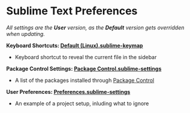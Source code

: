 # Sublime Text Preferences

_All settings are the **User** version, as the **Default** version gets overridden when updating._

__Keyboard Shortcuts: [Default (Linux).sublime-keymap][1]__

* Keyboard shortcut to reveal the current file in the sidebar

__Package Control Settings: [Package Control.sublime-settings][3]__

* A list of the packages installed through [Package Control](http://wbond.net/sublime_packages/package_control)

__User Preferences: [Preferences.sublime-settings][4]__

* An example of a project setup, inluding what to ignore

[1]: https://github.com/matthieusieben/Sublime-Text-Preferences/blob/master/Default%20(Linux).sublime-keymap
[2]: https://github.com/matthieusieben/Sublime-Text-Preferences/blob/master/Fetch.sublime-settings
[3]: https://github.com/matthieusieben/Sublime-Text-Preferences/blob/master/Package%20Control.sublime-settings
[4]: https://github.com/matthieusieben/Sublime-Text-Preferences/blob/master/Preferences.sublime-settings